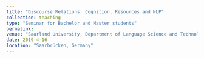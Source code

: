 ```yaml
---
title: "Discourse Relations: Cognition, Resources and NLP"
collection: teaching
type: "Seminar for Bachelor and Master students"
permalink:
venue: "Saarland University, Department of Language Science and Technology"
date: 2019-4-16
location: "Saarbrücken, Germany"
---
```

